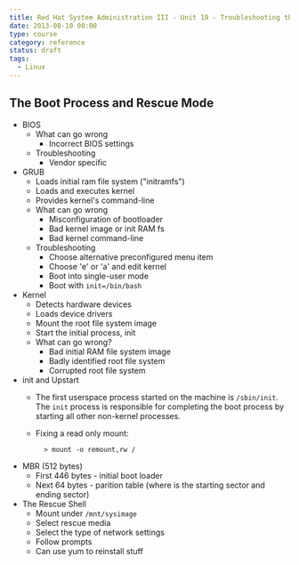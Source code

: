 ```yaml
---
title: Red Hat System Administration III - Unit 19 - Troubleshooting the Boot Process
date: 2013-08-10 00:00
type: course
category: reference
status: draft
tags:
  - Linux
---
```


## The Boot Process and Rescue Mode

* BIOS
    * What can go wrong
        * Incorrect BIOS settings
    * Troubleshooting
        * Vendor specific
* GRUB
    * Loads initial ram file system ("initramfs")
    * Loads and executes kernel
    * Provides kernel's command-line
    * What can go wrong
        * Misconfiguration of bootloader
        * Bad kernel image or init RAM fs
        * Bad kernel command-line
    * Troubleshooting
        * Choose alternative preconfigured menu item
        * Choose 'e' or 'a' and edit kernel
        * Boot into single-user mode
        * Boot with `init=/bin/bash`
* Kernel
    * Detects hardware devices
    * Loads device drivers
    * Mount the root file system image
    * Start the initial process, init
    * What can go wrong?
        * Bad initial RAM file system image
        * Badly identified root file system
        * Corrupted root file system
* init and Upstart
    * The first userspace process started on the machine is `/sbin/init`. The `init` process is responsible for completing the boot process by starting all other non-kernel processes.
    * Fixing a read only mount:

            > mount -o remount,rw /

* MBR (512 bytes)
    * First 446 bytes - initial boot loader
    * Next 64 bytes - parition table (where is the starting sector and ending sector)
* The Rescue Shell
    * Mount under `/mnt/sysimage`
    * Select rescue media
    * Select the type of network settings
    * Follow prompts
    * Can use yum to reinstall stuff
